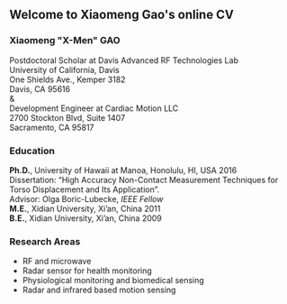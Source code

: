 ## Welcome to Xiaomeng Gao's online CV

### **Xiaomeng "X-Men" GAO**<br/>

Postdoctoral Scholar at Davis Advanced RF Technologies Lab<br/>
University of California, Davis<br/>
One Shields Ave., Kemper 3182<br/>
Davis, CA 95616<br/>
&<br/>
Development Engineer at Cardiac Motion LLC<br/>
2700 Stockton Blvd, Suite 1407<br/>
Sacramento, CA 95817<br/>

### Education
**Ph.D.**, University of Hawaii at Manoa, Honolulu, HI, USA           2016<br/>
Dissertation: “High Accuracy Non-Contact Measurement Techniques for Torso Displacement and Its Application”. <br/>
Advisor: Olga Boric-Lubecke, *IEEE Fellow* <br/>
**M.E.**, Xidian University, Xi’an, China                             2011<br/>
**B.E.**, Xidian University, Xi’an, China                             2009<br/>

### Research Areas
* RF and microwave
* Radar sensor for health monitoring 
* Physiological monitoring and biomedical sensing
* Radar and infrared based motion sensing

